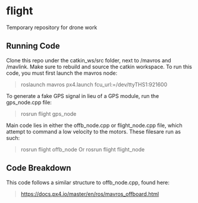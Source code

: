 # flight
Temporary repository for drone work

## Running Code
Clone this repo under the catkin_ws/src folder, next to /mavros and /mavlink. Make sure to rebuild and source the catkin workspace. To run this code, you must first launch the mavros node:
> roslaunch mavros px4.launch fcu_url:=/dev/ttyTHS1:921600

To generate a fake GPS signal in lieu of a GPS module, run the gps_node.cpp file:
> rosrun flight gps_node

Main code lies in either the offb_node.cpp or flight_node.cpp file, which attempt to command a low velocity to the motors. These filesare run as such:
> rosrun flight offb_node
Or
> rosrun flight flight_node

## Code Breakdown
This code follows a similar structure to offb_node.cpp, found here:
> https://docs.px4.io/master/en/ros/mavros_offboard.html
